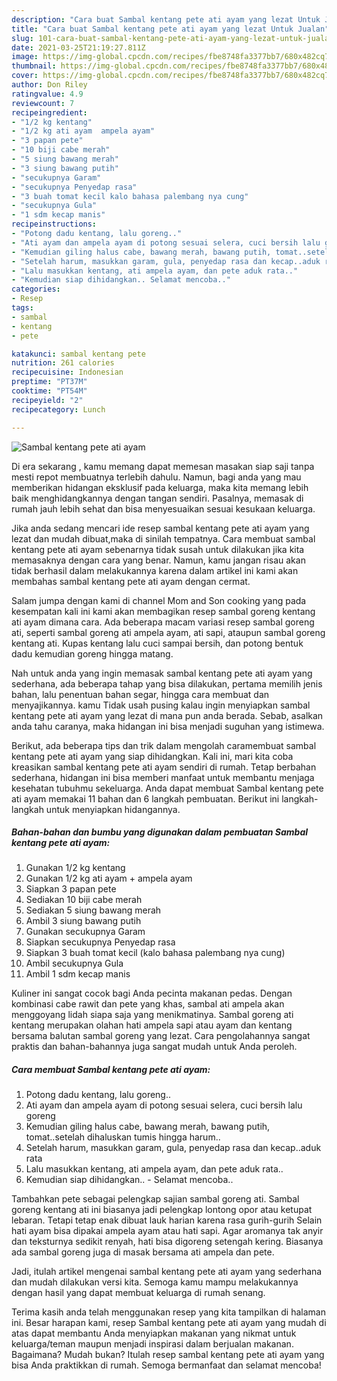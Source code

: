 ```yaml
---
description: "Cara buat Sambal kentang pete ati ayam yang lezat Untuk Jualan"
title: "Cara buat Sambal kentang pete ati ayam yang lezat Untuk Jualan"
slug: 101-cara-buat-sambal-kentang-pete-ati-ayam-yang-lezat-untuk-jualan
date: 2021-03-25T21:19:27.811Z
image: https://img-global.cpcdn.com/recipes/fbe8748fa3377bb7/680x482cq70/sambal-kentang-pete-ati-ayam-foto-resep-utama.jpg
thumbnail: https://img-global.cpcdn.com/recipes/fbe8748fa3377bb7/680x482cq70/sambal-kentang-pete-ati-ayam-foto-resep-utama.jpg
cover: https://img-global.cpcdn.com/recipes/fbe8748fa3377bb7/680x482cq70/sambal-kentang-pete-ati-ayam-foto-resep-utama.jpg
author: Don Riley
ratingvalue: 4.9
reviewcount: 7
recipeingredient:
- "1/2 kg kentang"
- "1/2 kg ati ayam  ampela ayam"
- "3 papan pete"
- "10 biji cabe merah"
- "5 siung bawang merah"
- "3 siung bawang putih"
- "secukupnya Garam"
- "secukupnya Penyedap rasa"
- "3 buah tomat kecil kalo bahasa palembang nya cung"
- "secukupnya Gula"
- "1 sdm kecap manis"
recipeinstructions:
- "Potong dadu kentang, lalu goreng.."
- "Ati ayam dan ampela ayam di potong sesuai selera, cuci bersih lalu goreng"
- "Kemudian giling halus cabe, bawang merah, bawang putih, tomat..setelah dihaluskan tumis hingga harum.."
- "Setelah harum, masukkan garam, gula, penyedap rasa dan kecap..aduk rata"
- "Lalu masukkan kentang, ati ampela ayam, dan pete aduk rata.."
- "Kemudian siap dihidangkan.. Selamat mencoba.."
categories:
- Resep
tags:
- sambal
- kentang
- pete

katakunci: sambal kentang pete 
nutrition: 261 calories
recipecuisine: Indonesian
preptime: "PT37M"
cooktime: "PT54M"
recipeyield: "2"
recipecategory: Lunch

---
```



![Sambal kentang pete ati ayam](https://img-global.cpcdn.com/recipes/fbe8748fa3377bb7/680x482cq70/sambal-kentang-pete-ati-ayam-foto-resep-utama.jpg)

Di era  sekarang , kamu memang dapat memesan masakan siap saji tanpa mesti repot membuatnya terlebih dahulu. Namun, bagi anda yang mau memberikan hidangan eksklusif pada keluarga, maka kita memang lebih baik menghidangkannya dengan tangan sendiri. Pasalnya, memasak di rumah jauh lebih sehat dan bisa menyesuaikan sesuai kesukaan keluarga.

Jika anda sedang mencari ide resep sambal kentang pete ati ayam yang lezat dan mudah dibuat,maka di sinilah tempatnya. Cara membuat sambal kentang pete ati ayam  sebenarnya tidak susah untuk dilakukan jika kita memasaknya dengan cara yang benar. Namun, kamu jangan risau akan tidak berhasil dalam melakukannya 
karena dalam artikel ini kami akan membahas sambal kentang pete ati ayam dengan cermat.  

Salam jumpa dengan kami di channel Mom and Son cooking yang pada kesempatan kali ini kami akan membagikan resep sambal goreng kentang ati ayam dimana cara. Ada beberapa macam variasi resep sambal goreng ati, seperti sambal goreng ati ampela ayam, ati sapi, ataupun sambal goreng kentang ati. Kupas kentang lalu cuci sampai bersih, dan potong bentuk dadu kemudian goreng hingga matang.

Nah untuk anda yang ingin memasak sambal kentang pete ati ayam yang sederhana, ada beberapa tahap yang bisa dilakukan, pertama memilih jenis bahan, lalu penentuan bahan segar, hingga cara membuat dan menyajikannya. kamu Tidak usah pusing kalau ingin menyiapkan sambal kentang pete ati ayam yang lezat di mana pun anda berada. Sebab, asalkan anda  tahu caranya, maka hidangan ini bisa menjadi suguhan yang istimewa.

Berikut, ada beberapa tips dan trik dalam mengolah caramembuat sambal kentang pete ati ayam yang siap dihidangkan. Kali ini, mari kita coba kreasikan sambal kentang pete ati ayam sendiri di rumah. Tetap berbahan sederhana, hidangan ini bisa memberi manfaat untuk membantu menjaga kesehatan tubuhmu sekeluarga. Anda dapat membuat Sambal kentang pete ati ayam memakai 11 bahan dan 6 langkah pembuatan. Berikut ini langkah-langkah untuk menyiapkan hidangannya.

<!--inarticleads1-->

##### Bahan-bahan dan bumbu yang digunakan dalam pembuatan Sambal kentang pete ati ayam:

1. Gunakan 1/2 kg kentang
1. Gunakan 1/2 kg ati ayam + ampela ayam
1. Siapkan 3 papan pete
1. Sediakan 10 biji cabe merah
1. Sediakan 5 siung bawang merah
1. Ambil 3 siung bawang putih
1. Gunakan secukupnya Garam
1. Siapkan secukupnya Penyedap rasa
1. Siapkan 3 buah tomat kecil (kalo bahasa palembang nya cung)
1. Ambil secukupnya Gula
1. Ambil 1 sdm kecap manis


Kuliner ini sangat cocok bagi Anda pecinta makanan pedas. Dengan kombinasi cabe rawit dan pete yang khas, sambal ati ampela akan menggoyang lidah siapa saja yang menikmatinya. Sambal goreng ati kentang merupakan olahan hati ampela sapi atau ayam dan kentang bersama balutan sambal goreng yang lezat. Cara pengolahannya sangat praktis dan bahan-bahannya juga sangat mudah untuk Anda peroleh. 

<!--inarticleads2-->

##### Cara membuat Sambal kentang pete ati ayam:

1. Potong dadu kentang, lalu goreng..
1. Ati ayam dan ampela ayam di potong sesuai selera, cuci bersih lalu goreng
1. Kemudian giling halus cabe, bawang merah, bawang putih, tomat..setelah dihaluskan tumis hingga harum..
1. Setelah harum, masukkan garam, gula, penyedap rasa dan kecap..aduk rata
1. Lalu masukkan kentang, ati ampela ayam, dan pete aduk rata..
1. Kemudian siap dihidangkan.. - Selamat mencoba..


Tambahkan pete sebagai pelengkap sajian sambal goreng ati. Sambal goreng kentang ati ini biasanya jadi pelengkap lontong opor atau ketupat lebaran. Tetapi tetap enak dibuat lauk harian karena rasa gurih-gurih Selain hati ayam bisa dipakai ampela ayam atau hati sapi. Agar aromanya tak anyir dan teksturnya sedikit renyah, hati bisa digoreng setengah kering. Biasanya ada sambal goreng juga di masak bersama ati ampela dan pete. 

Jadi, itulah artikel mengenai  sambal kentang pete ati ayam  yang sederhana dan mudah dilakukan versi kita. Semoga kamu mampu melakukannya dengan hasil yang dapat membuat keluarga di rumah senang. 

Terima kasih anda telah menggunakan resep yang kita tampilkan di halaman ini. Besar harapan kami, resep  Sambal kentang pete ati ayam yang mudah di atas dapat membantu Anda menyiapkan makanan yang nikmat untuk keluarga/teman maupun menjadi inspirasi dalam berjualan makanan. Bagaimana? Mudah bukan? Itulah resep sambal kentang pete ati ayam yang bisa Anda praktikkan di rumah. Semoga bermanfaat dan selamat mencoba!

